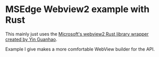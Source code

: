 # MSEdge Webview2 example with Rust

This mainly just uses the [Microsoft's webview2 Rust library wrapper created by
Yin Guanhao](https://github.com/sopium/webview2).

Example I give makes a more comfortable WebView builder for the API.
